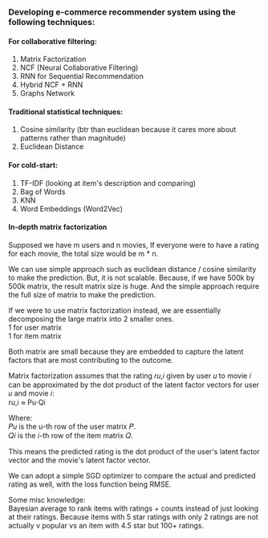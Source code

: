 ### Developing e-commerce recommender system using the following techniques:

#### For collaborative filtering:
1) Matrix Factorization
2) NCF (Neural Collaborative Filtering)
3) RNN for Sequential Recommendation
4) Hybrid NCF + RNN
5) Graphs Network


#### Traditional statistical techniques:
1) Cosine similarity (btr than euclidean because it cares more about patterns rather than magnitude)
2) Euclidean Distance


#### For cold-start:
1) TF-IDF (looking at item's description and comparing)
2) Bag of Words
3) KNN
4) Word Embeddings (Word2Vec)

#### In-depth matrix factorization

Supposed we have m users and n movies, 
If everyone were to have a rating for each movie, the total size would be m * n. 

We can use simple approach such as euclidean distance / cosine similarity to make the prediction. But, it is not scalable.
Because, if we have 500k by 500k matrix, the result matrix size is huge. And the simple approach require the full size of matrix to make the prediction. 

If we were to use matrix factorization instead, we are essentially decomposing the large matrix into 2 smaller ones. 
<BR>1 for user matrix
<BR>1 for item matrix

Both matrix are small because they are embedded to capture the latent factors that are most contributing to the outcome. 

Matrix factorization assumes that the rating 𝑟𝑢,𝑖 given by user 𝑢 to movie 𝑖 can be approximated by the dot product of the latent factor vectors for user 𝑢 and movie 𝑖:<BR>
ru,i ≈ Pu⋅Qi

Where:<br>
𝑃𝑢 is the u-th row of the user matrix 𝑃.<br>
𝑄𝑖 is the 𝑖-th row of the item matrix 𝑄.

This means the predicted rating is the dot product of the user's latent factor vector and the movie's latent factor vector.

We can adopt a simple SGD optimizer to compare the actual and predicted rating as well, with the loss function being RMSE. 


Some misc knowledge:<br>
Bayesian average to rank items with ratings + counts instead of just looking at their ratings.
Because items with 5 star ratings with only 2 ratings are not actually v popular vs an item with 4.5 star but 100+ ratings. 
​

